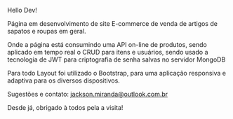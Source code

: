Hello Dev!

Página em desenvolvimento de site E-commerce de venda de artigos de sapatos e roupas em geral.

Onde a página está consumindo uma API on-line de produtos, sendo aplicado em tempo real o CRUD para itens e usuários, sendo usado a tecnologia de JWT para criptografia de senha salvas no servidor MongoDB

Para todo Layout foi utilizado o Bootstrap, para uma aplicação responsiva e adaptiva para os diversos dispositivos.

Sugestões e contato: jackson.miranda@outlook.com.br

Desde já, obrigado à todos pela a visita!
